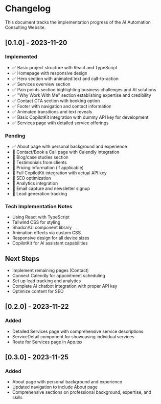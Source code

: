 

# Changelog

This document tracks the implementation progress of the AI Automation Consulting Website.

## [0.1.0] - 2023-11-20

### Implemented
- ✅ Basic project structure with React and TypeScript
- ✅ Homepage with responsive design
- ✅ Hero section with animated text and call-to-action
- ✅ Services overview section
- ✅ Pain points section highlighting business challenges and AI solutions
- ✅ "Why Work With Me" section establishing expertise and credibility
- ✅ Contact CTA section with booking option
- ✅ Footer with navigation and contact information
- ✅ Animated transitions and text reveals
- ✅ Basic CopilotKit integration with dummy API key for development
- ✅ Services page with detailed service offerings

### Pending
- ✅ About page with personal background and experience
- 🔄 Contact/Book a Call page with Calendly integration
- 🔄 Blog/case studies section
- 🔄 Testimonials from clients
- 🔄 Pricing information (if applicable)
- 🔄 Full CopilotKit integration with actual API key
- 🔄 SEO optimization
- 🔄 Analytics integration
- 🔄 Email capture and newsletter signup
- 🔄 Lead generation tracking

### Tech Implementation Notes
- Using React with TypeScript
- Tailwind CSS for styling
- Shadcn/UI component library
- Animation effects via custom CSS
- Responsive design for all device sizes
- CopilotKit for AI assistant capabilities

## Next Steps
- Implement remaining pages (Contact)
- Connect Calendly for appointment scheduling
- Set up lead tracking and analytics
- Complete AI chatbot integration with proper API key
- Optimize content for SEO

## [0.2.0] - 2023-11-22
### Added
- Detailed Services page with comprehensive service descriptions
- ServiceDetail component for showcasing individual services
- Route for Services page in App.tsx

## [0.3.0] - 2023-11-25
### Added
- About page with personal background and experience
- Updated navigation to include About page
- Comprehensive sections on professional background, expertise, and skills

